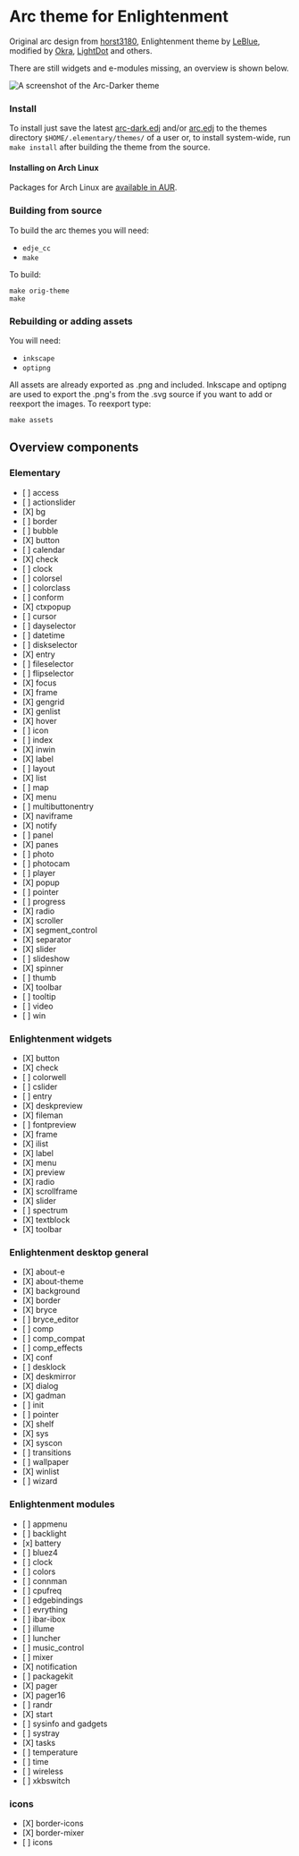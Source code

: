 # Arc theme for Enlightenment

Original arc design from [horst3180](https://github.com/horst3180/arc-theme), Enlightenment theme by [LeBlue](https://github.com/LeBlue/enlightenment-arc-theme), modified by [Okra](https://github.com/okratitan/enlightenment-arc-theme), [LightDot](https://github.com/lightdot/enlightenment-arc-theme) and others.

There are still widgets and e-modules missing, an overview is shown below.


![A screenshot of the Arc-Darker theme](https://github.com/lightdot/enlightenment-arc-theme/blob/master/screenshots/shot.png)

### Install

To install just save the latest [arc-dark.edj](https://github.com/lightdot/enlightenment-arc-theme/releases/latest/download/arc-dark.edj) and/or [arc.edj](https://github.com/lightdot/enlightenment-arc-theme/releases/latest/download/arc.edj) to the themes directory `$HOME/.elementary/themes/` of a user or, to install system-wide, run `make install` after building the theme from the source.

#### Installing on Arch Linux

Packages for Arch Linux are [available in AUR](https://aur.archlinux.org/packages/?K=enlightenment-arc-theme&do_Search=Go).

### Building from source

To build the arc themes you will need:
* `edje_cc`
* `make`

To build:

```
make orig-theme
make
```

### Rebuilding or adding assets

You will need:
* `inkscape`
* `optipng`

All assets are already exported as .png and included. Inkscape and optipng are used to export the .png's from the .svg source if you want to add or reexport the images. To reexport type:

`make assets`

## Overview components

### Elementary

* \[ ] access
* \[ ] actionslider
* \[X] bg
* \[ ] border
* \[ ] bubble
* \[X] button
* \[ ] calendar
* \[X] check
* \[ ] clock
* \[ ] colorsel
* \[ ] colorclass
* \[ ] conform
* \[X] ctxpopup
* \[ ] cursor
* \[ ] dayselector
* \[ ] datetime
* \[ ] diskselector
* \[X] entry
* \[ ] fileselector
* \[ ] flipselector
* \[X] focus
* \[X] frame
* \[X] gengrid
* \[X] genlist
* \[X] hover
* \[ ] icon
* \[ ] index
* \[X] inwin
* \[X] label
* \[ ] layout
* \[X] list
* \[ ] map
* \[X] menu
* \[ ] multibuttonentry
* \[X] naviframe
* \[X] notify
* \[ ] panel
* \[X] panes
* \[ ] photo
* \[ ] photocam
* \[ ] player
* \[X] popup
* \[ ] pointer
* \[ ] progress
* \[X] radio
* \[X] scroller
* \[X] segment_control
* \[X] separator
* \[X] slider
* \[ ] slideshow
* \[X] spinner
* \[ ] thumb
* \[X] toolbar
* \[ ] tooltip
* \[ ] video
* \[ ] win

### Enlightenment widgets

* \[X] button
* \[X] check
* \[ ] colorwell
* \[ ] cslider
* \[ ] entry
* \[X] deskpreview
* \[X] fileman
* \[ ] fontpreview
* \[X] frame
* \[X] ilist
* \[X] label
* \[X] menu
* \[X] preview
* \[X] radio
* \[X] scrollframe
* \[X] slider
* \[ ] spectrum
* \[X] textblock
* \[X] toolbar

### Enlightenment desktop general

* \[X] about-e
* \[X] about-theme
* \[X] background
* \[X] border
* \[X] bryce
* \[ ] bryce_editor
* \[ ] comp
* \[ ] comp_compat
* \[ ] comp_effects
* \[X] conf
* \[ ] desklock
* \[X] deskmirror
* \[X] dialog
* \[X] gadman
* \[ ] init
* \[ ] pointer
* \[X] shelf
* \[X] sys
* \[X] syscon
* \[ ] transitions
* \[ ] wallpaper
* \[X] winlist
* \[ ] wizard

### Enlightenment modules

* \[ ] appmenu
* \[ ] backlight
* \[x] battery
* \[ ] bluez4
* \[ ] clock
* \[ ] colors
* \[ ] connman
* \[ ] cpufreq
* \[ ] edgebindings
* \[ ] evrything
* \[ ] ibar-ibox
* \[ ] illume
* \[ ] luncher
* \[ ] music_control
* \[ ] mixer
* \[X] notification
* \[ ] packagekit
* \[X] pager
* \[X] pager16
* \[ ] randr
* \[X] start
* \[ ] sysinfo and gadgets
* \[ ] systray
* \[X] tasks
* \[ ] temperature
* \[ ] time
* \[ ] wireless
* \[ ] xkbswitch

### icons

* \[X] border-icons
* \[X] border-mixer
* \[ ] icons
